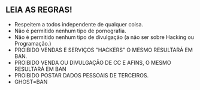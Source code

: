 LEIA AS REGRAS!
------------

- Respeitem a todos independente de qualquer coisa.
- Não é permitido nenhum tipo de pornografia.
- Não é permitido nenhum tipo de divulgação (a não ser sobre Hacking ou Programação.)
- PROIBIDO VENDAS E SERVIÇOS "HACKERS" O MESMO RESULTARÁ EM BAN.
- PROIBIDO VENDA OU DIVULGAÇÃO DE CC E AFINS, O MESMO RESULTARÁ EM BAN
- PROIBIDO POSTAR DADOS PESSOAIS DE TERCEIROS.
- GHOST=BAN
